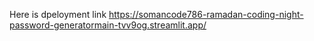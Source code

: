 Here is dpeloyment link 
https://somancode786-ramadan-coding-night-password-generatormain-tvv9og.streamlit.app/
